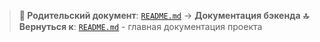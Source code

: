 > **📍 Родительский документ**: [`README.md`](../README.md) → **Документация бэкенда**
> **🔝 Вернуться к**: [`README.md`](../README.md) - главная документация проекта